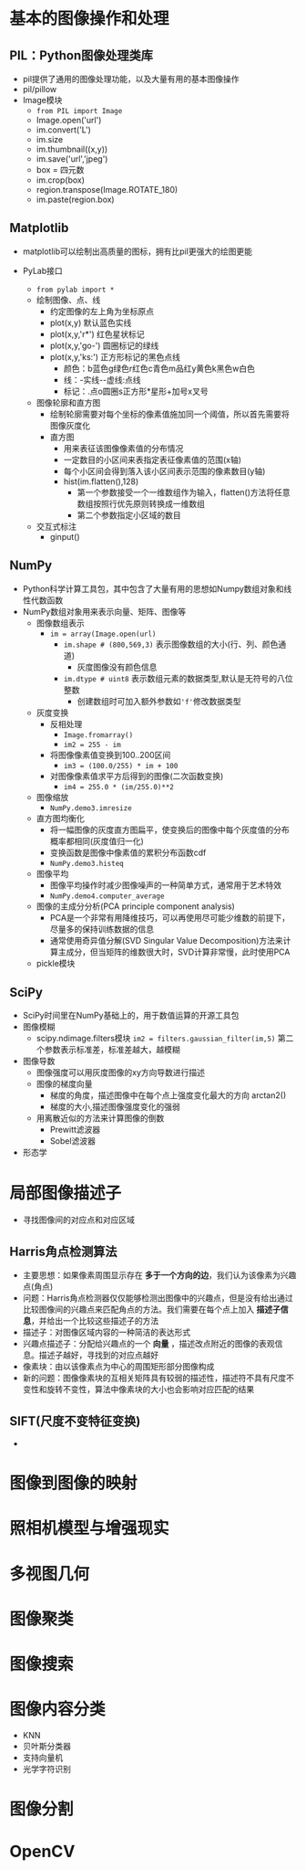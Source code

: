 # 基本的图像操作和处理
## PIL：Python图像处理类库
- pil提供了通用的图像处理功能，以及大量有用的基本图像操作
- pil/pillow
- Image模块
    + `from PIL import Image`
    + Image.open('url')
    + im.convert('L')
    + im.size
    + im.thumbnail((x,y))
    + im.save('url','jpeg')
    + box = 四元数
    + im.crop(box)
    + region.transpose(Image.ROTATE_180)
    + im.paste(region.box)

## Matplotlib
- matplotlib可以绘制出高质量的图标，拥有比pil更强大的绘图更能

- PyLab接口
    + `from pylab import *`
    + 绘制图像、点、线
        * 约定图像的左上角为坐标原点
        * plot(x,y) 默认蓝色实线
        * plot(x,y,'r*') 红色星状标记
        * plot(x,y,'go-')   圆圈标记的绿线
        * plot(x,y,'ks:')   正方形标记的黑色点线
            - 颜色：b蓝色g绿色r红色c青色m品红y黄色k黑色w白色
            - 线：-实线--虚线:点线
            - 标记：.点o圆圈s正方形*星形+加号x叉号
    + 图像轮廓和直方图
        *  绘制轮廓需要对每个坐标的像素值施加同一个阈值，所以首先需要将图像灰度化
        *  直方图
            - 用来表征该图像像素值的分布情况
            - 一定数目的小区间来表指定表征像素值的范围(x轴)
            - 每个小区间会得到落入该小区间表示范围的像素数目(y轴)
            - hist(im.flatten(),128)
                +  第一个参数接受一个一维数组作为输入，flatten()方法将任意数组按照行优先原则转换成一维数组
                +  第二个参数指定小区域的数目
    + 交互式标注
        * ginput()

## NumPy
- Python科学计算工具包，其中包含了大量有用的思想如Numpy数组对象和线性代数函数
- NumPy数组对象用来表示向量、矩阵、图像等
    + 图像数组表示
        * `im = array(Image.open(url)`
            - `im.shape # (800,569,3)` 表示图像数组的大小(行、列、颜色通道)
                + 灰度图像没有颜色信息
            - `im.dtype # uint8` 表示数组元素的数据类型,默认是无符号的八位整数
                + 创建数组时可加入额外参数如`'f'`修改数据类型
    + 灰度变换
        * 反相处理
            - `Image.fromarray()`
            - `im2 = 255 - im`
        * 将图像像素值变换到100..200区间
            - `im3 = (100.0/255) * im + 100`
        * 对图像像素值求平方后得到的图像(二次函数变换)
            - `im4 = 255.0 * (im/255.0)**2`
    + 图像缩放
        * `NumPy.demo3.imresize`
    + 直方图均衡化
        * 将一幅图像的灰度直方图扁平，使变换后的图像中每个灰度值的分布概率都相同(灰度值归一化)
        * 变换函数是图像中像素值的累积分布函数cdf
        * `NumPy.demo3.histeq`
    + 图像平均
        * 图像平均操作时减少图像噪声的一种简单方式，通常用于艺术特效
        * `NumPy.demo4.computer_average`
    + 图像的主成分分析(PCA principle component analysis)
        * PCA是一个非常有用降维技巧，可以再使用尽可能少维数的前提下，尽量多的保持训练数据的信息
        * 通常使用奇异值分解(SVD Singular Value Decomposition)方法来计算主成分，但当矩阵的维数很大时，SVD计算非常慢，此时使用PCA
    + pickle模块

## SciPy
- SciPy时间里在NumPy基础上的，用于数值运算的开源工具包
- 图像模糊
    + scipy.ndimage.filters模块
    `im2 = filters.gaussian_filter(im,5)`
    第二个参数表示标准差，标准差越大，越模糊
- 图像导数
    + 图像强度可以用灰度图像的xy方向导数进行描述
    + 图像的梯度向量
        * 梯度的角度，描述图像中在每个点上强度变化最大的方向
            arctan2()
        * 梯度的大小,描述图像强度变化的强弱
    + 用离散近似的方法来计算图像的倒数
        * Prewitt滤波器
        * Sobel滤波器
- 形态学

# 局部图像描述子
- 寻找图像间的对应点和对应区域

## Harris角点检测算法
- 主要思想：如果像素周围显示存在 **多于一个方向的边**，我们认为该像素为兴趣点(角点)
- 问题：Harris角点检测器仅仅能够检测出图像中的兴趣点，但是没有给出通过比较图像间的兴趣点来匹配角点的方法。我们需要在每个点上加入 **描述子信息**，并给出一个比较这些描述子的方法
- 描述子：对图像区域内容的一种简洁的表达形式
- 兴趣点描述子：分配给兴趣点的一个 **向量** ，描述改点附近的图像的表观信息。描述子越好，寻找到的对应点越好
- 像素块：由以该像素点为中心的周围矩形部分图像构成
- 新的问题：图像像素块的互相关矩阵具有较弱的描述性，描述符不具有尺度不变性和旋转不变性，算法中像素块的大小也会影响对应匹配的结果

## SIFT(尺度不变特征变换)
- 

# 图像到图像的映射

# 照相机模型与增强现实

# 多视图几何

# 图像聚类

# 图像搜索

# 图像内容分类
- KNN
- 贝叶斯分类器
- 支持向量机
- 光学字符识别

# 图像分割

# OpenCV